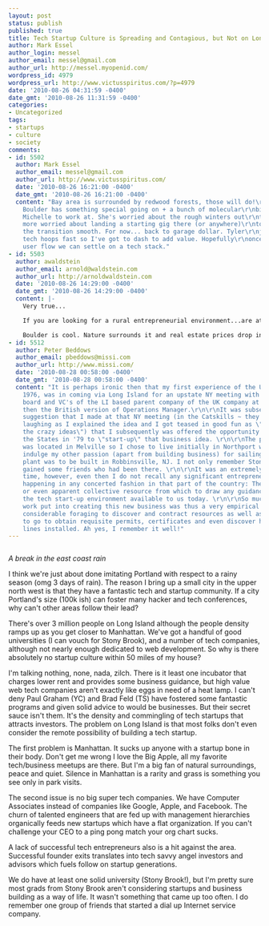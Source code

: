 ```yaml
---
layout: post
status: publish
published: true
title: Tech Startup Culture is Spreading and Contagious, but Not on Long Island
author: Mark Essel
author_login: messel
author_email: messel@gmail.com
author_url: http://messel.myopenid.com/
wordpress_id: 4979
wordpress_url: http://www.victusspiritus.com/?p=4979
date: '2010-08-26 04:31:59 -0400'
date_gmt: '2010-08-26 11:31:59 -0400'
categories:
- Uncategorized
tags:
- startups
- culture
- society
comments:
- id: 5502
  author: Mark Essel
  author_email: messel@gmail.com
  author_url: http://www.victusspiritus.com/
  date: '2010-08-26 16:21:00 -0400'
  date_gmt: '2010-08-26 16:21:00 -0400'
  content: "Bay area is surrounded by redwood forests, those will do!\r\nYeah, I think
    Boulder has something special going on + a bunch of molecular\r\nbio labs for
    Michelle to work at. She's worried about the rough winters out\r\nthat way. I'm
    more worried about landing a starting gig there (or anywhere)\r\nto help make
    the transition smooth. For now... back to garage dollar. Tyler\r\njumps through
    tech hoops fast so I've got to dash to add value. Hopefully\r\nonce we nail a
    user flow we can settle on a tech stack."
- id: 5503
  author: awaldstein
  author_email: arnold@waldstein.com
  author_url: http://arnoldwaldstein.com
  date: '2010-08-26 14:29:00 -0400'
  date_gmt: '2010-08-26 14:29:00 -0400'
  content: |-
    Very true...

    If you are looking for a rural entrepreneurial environment...are at least one where the center is not so urban, you may not find it here. Or in the Bay. And certainly not in Seattle or LA.

    Boulder is cool. Nature surrounds it and real estate prices drop in a very commutable distance outside of the city center. And of course...there is snow and skiing!
- id: 5512
  author: Peter Beddows
  author_email: pbeddows@missi.com
  author_url: http://www.missi.com/
  date: '2010-08-28 00:58:00 -0400'
  date_gmt: '2010-08-28 00:58:00 -0400'
  content: "It is perhaps ironic then that my first experience of the US, back in
    1976, was in coming via Long Island for an upstate NY meeting with the founders,
    board and VC's of the LI based parent company of the UK company at which I was
    then the British version of Operations Manager.\r\n\r\nIt was subsequent to a
    suggestion that I made at that NY meeting (in the Catskills ~ they all fell about
    laughing as I explained the idea and I got teased in good fun as \"the Brit' with
    the crazy ideas\") that I subsequently was offered the opportunity to come to
    the States in '79 to \"start-up\" that business idea. \r\n\r\nThe parent company
    was located in Melville so I chose to live initially in Northport where I could
    indulge my other passion (apart from building business) for sailing and the new
    plant was to be built in Robbinsville, NJ. I not only remember Stony Brook but
    gained some friends who had been there. \r\n\r\nIt was an extremely interesting
    time, however, even then I do not recall any significant entrepreneurial activity
    happening in any concerted fashion in that part of the country: There was no visible
    or even apparent collective resource from which to draw any guidance; quite unlike
    the tech start-up environment available to us today. \r\n\r\nSo much of  the early
    work put into creating this new business was thus a very empirical exercise requiring
    considerable foraging to discover and contract resources as well as find places
    to go to obtain requisite permits, certificates and even discover how to get power
    lines installed. Ah yes, I remember it well!"
---
```

<p><a href="http://www.victusspiritus.com/wp-content/uploads/2010/08/l_2048_1536_B67F3B75-0A53-4E36-AB0E-05118BD3BCB9.jpeg"><img src="http://www.victusspiritus.com/wp-content/uploads/2010/08/l_2048_1536_B67F3B75-0A53-4E36-AB0E-05118BD3BCB9.jpeg" alt="" class="alignnone size-full" /></a></p>
<p><i>A break in the east coast rain</I></p>
<p>I think we're just about done imitating Portland with respect to a rainy season (omg 3 days of rain). The reason I bring up a small city in the upper north west is that they have a fantastic tech and startup community. If a city Portland's size (100k ish) can foster many hacker and tech conferences, why can't other areas follow their lead?</p>
<p>There's over 3 million people on Long Island although the people density ramps up as you get closer to Manhattan. We've got a handful of good universities (I can vouch for Stony Brook), and a number of tech companies, although not nearly enough dedicated to web development. So why is there absolutely no startup culture within 50 miles of my house?</p>
<p>I'm talking nothing, none, nada, zilch. There is it least one incubator that charges lower rent and provides some business guidance, but high value web tech companies aren't exactly like eggs in need of a heat lamp. I can't deny Paul Graham (YC) and Brad Feld (TS) have fostered some fantastic programs and given solid advice to would be businesses. But their secret sauce isn't them. It's the density and commingling of tech startups that attracts investors. The problem on Long Island is that most folks don't even consider the remote possibility of building a tech startup.</p>
<p>The first problem is Manhattan. It sucks up anyone with a startup bone in their body. Don't get me wrong I love the Big Apple, all my favorite tech/business meetups are there. But I'm a big fan of natural surroundings, peace and quiet. Silence in Manhattan is a rarity and grass is something you see only in park visits.</p>
<p>The second issue is no big super tech companies. We have Computer Associates instead of companies like Google, Apple, and Facebook. The churn of talented engineers that are fed up with management hierarchies organically feeds new startups which have a flat organization. If you can't challenge your CEO to a ping pong match your org chart sucks.</p>
<p>A lack of successful tech entrepreneurs also is a hit against the area. Successful founder exits translates into tech savvy angel investors and advisors which fuels follow on startup generations.</p>
<p>We do have at least one solid university (Stony Brook!), but I'm pretty sure most grads from Stony Brook aren't considering startups and business building as a way of life. It wasn't something that came up too often. I do remember one group of friends that started a dial up Internet service company.</p>
